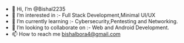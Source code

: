 - 👋 Hi, I’m @Bishal2235
- 👀 I’m interested in :- Full Stack Development,Minimal UI/UX
- 🌱 I’m currently learning :- Cybersecurity,Pentesting and Networking.
- 💞️ I’m looking to collaborate on :- Web and Android Development.
- 📫 How to reach me bishalbora4@gmail.com

